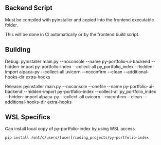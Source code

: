 ## Backend Script

Must be compiled with pyinstaller and copied into the frontend executable folder.

This will be done in CI automatically or by the frontend build script.

## Building

Debug:
pyinstaller main.py  --noconsole  --name py-portfolio-ui-backend  --hidden-import py-portfolio-index  --collect-all py_portfolio_index --hidden-import alpaca-py --collect-all uvicorn --noconfirm --clean --additional-hooks-dir extra-hooks

Release:
 pyinstaller main.py  --noconsole --onefile --name py-portfolio-ui-backend --hidden-import py-portfolio-index --collect-all py_portfolio_index  --hidden-import alpaca-py --collect-all uvicorn --noconfirm --clean --additional-hooks-dir extra-hooks


 ## WSL Specifics

 Can install local copy of py-portfolio-index by using WSL access

 `pip install /mnt/c/users/[user]/coding_projects/py-portfolio-index`